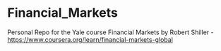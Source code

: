 # Financial_Markets
Personal Repo for the Yale course Financial Markets by Robert Shiller - https://www.coursera.org/learn/financial-markets-global
